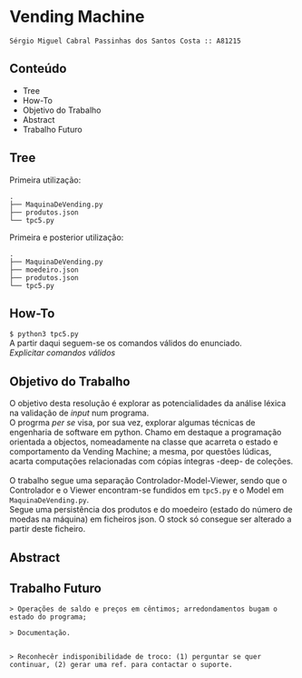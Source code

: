 
# Vending Machine

```Sérgio Miguel Cabral Passinhas dos Santos Costa :: A81215```

## Conteúdo
+ Tree
+ How-To
+ Objetivo do Trabalho
+ Abstract
+ Trabalho Futuro

## Tree
Primeira utilização:
```
.
├── MaquinaDeVending.py
├── produtos.json
└── tpc5.py
```
Primeira e posterior utilização:
```
.
├── MaquinaDeVending.py
├── moedeiro.json
├── produtos.json
└── tpc5.py
```
## How-To

```$ python3 tpc5.py```\
A partir daqui seguem-se os comandos válidos do enunciado.\
*Explicitar comandos válidos*

## Objetivo do Trabalho
O objetivo desta resolução é explorar as potencialidades da análise léxica na validação de *input* num programa.\
O progrma *per se* visa, por sua vez, explorar algumas técnicas de engenharia de software em python. Chamo em destaque a programação orientada a objectos, nomeadamente na classe que acarreta o estado e comportamento da Vending Machine; a mesma, por questões lúdicas, acarta computações relacionadas com cópias íntegras -deep- de coleções.\
\
O trabalho segue uma separação Controlador-Model-Viewer, sendo que o Controlador e o Viewer encontram-se fundidos em ```tpc5.py``` e o Model em ```MaquinaDeVending.py```.\
Segue uma persistência dos produtos e do moedeiro (estado do número de moedas na máquina) em ficheiros json. O stock só consegue ser alterado a partir deste ficheiro.

## Abstract

## Trabalho Futuro
```
> Operações de saldo e preços em cêntimos; arredondamentos bugam o estado do programa;

> Documentação.


> Reconhecêr indisponibilidade de troco: (1) perguntar se quer continuar, (2) gerar uma ref. para contactar o suporte.
```
